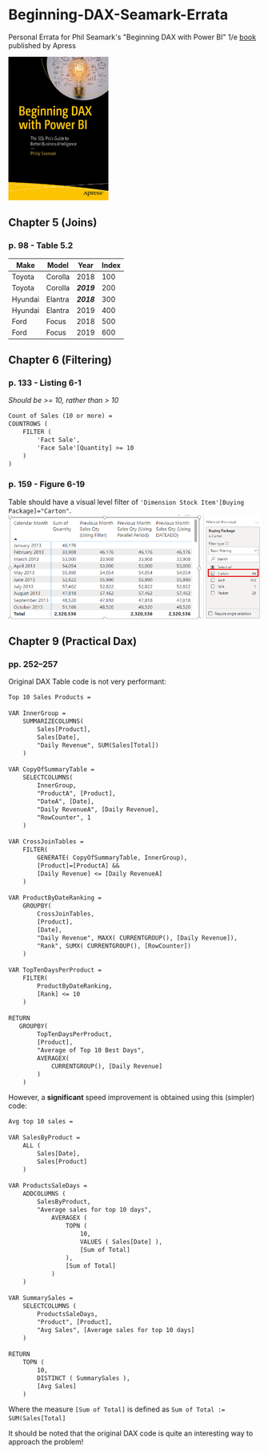 # Beginning-DAX-Seamark-Errata
Personal Errata for Phil Seamark's "Beginning DAX with Power BI" 1/e [book](https://doi.org/10.1007/978-1-4842-3477-8) published by Apress

<img src="Images/Seamark - Beginning DAX Book.png" alt="Phil Seamark's beginning DAX book cover" width="200">

## Chapter 5 (Joins)

### p. 98 - Table 5.2

| Make | Model | Year | Index |
| --- | --- | --- | --- |
| Toyota | Corolla | 2018 | 100 |
| Toyota | Corolla | ***2019*** | 200 |
| Hyundai | Elantra | ***2018*** | 300 |
| Hyundai | Elantra | 2019 | 400 |
| Ford | Focus | 2018 | 500 |
| Ford | Focus | 2019 | 600 |

## Chapter 6 (Filtering)

### p. 133 - Listing 6-1

*Should be >= 10, rather than > 10*
```dax
Count of Sales (10 or more) =
COUNTROWS (
    FILTER (
        'Fact Sale',
        'Face Sale'[Quantity] >= 10
    )
)
```

### p. 159 - Figure 6-19

Table should have a visual level filter of `'Dimension Stock Item'[Buying Package]="Carton"`.
<img src="Images/p159.png" alt="Table visual requires a Buying Package filter of 'Carton' to agree with book" width="600">

## Chapter 9 (Practical Dax)

### pp. 252–257

Original DAX Table code is not very performant:
```dax
Top 10 Sales Products = 

VAR InnerGroup =
    SUMMARIZECOLUMNS(
        Sales[Product],
        Sales[Date],
        "Daily Revenue", SUM(Sales[Total])
    )

VAR CopyOfSummaryTable =
    SELECTCOLUMNS(
        InnerGroup,
        "ProductA", [Product],
        "DateA", [Date],
        "Daily RevenueA", [Daily Revenue],
        "RowCounter", 1
    )

VAR CrossJoinTables =
    FILTER(
        GENERATE( CopyOfSummaryTable, InnerGroup),
        [Product]=[ProductA] &&
        [Daily Revenue] <= [Daily RevenueA]
    )

VAR ProductByDateRanking =
    GROUPBY(
        CrossJoinTables,
        [Product],
        [Date],
        "Daily Revenue", MAXX( CURRENTGROUP(), [Daily Revenue]),
        "Rank", SUMX( CURRENTGROUP(), [RowCounter])
    )

VAR TopTenDaysPerProduct =
    FILTER(
        ProductByDateRanking,
        [Rank] <= 10
    )

RETURN 
   GROUPBY(
        TopTenDaysPerProduct, 
        [Product],
        "Average of Top 10 Best Days",
        AVERAGEX(
            CURRENTGROUP(), [Daily Revenue]
        )
    )
```

However, a **significant** speed improvement is obtained using this (simpler) code:

```dax
Avg top 10 sales =

VAR SalesByProduct =
    ALL (
        Sales[Date],
        Sales[Product]
    )

VAR ProductsSaleDays =
    ADDCOLUMNS (
        SalesByProduct,
        "Average sales for top 10 days",
            AVERAGEX (
                TOPN (
                    10,
                    VALUES ( Sales[Date] ),
                    [Sum of Total]
                ),
                [Sum of Total]
            )
    )

VAR SummarySales =
    SELECTCOLUMNS (
        ProductsSaleDays,
        "Product", [Product],
        "Avg Sales", [Average sales for top 10 days]
    )

RETURN
    TOPN (
        10,
        DISTINCT ( SummarySales ),
        [Avg Sales]
    )
```

Where the measure `[Sum of Total]` is defined as `Sum of Total := SUM(Sales[Total]`

It should be noted that the original DAX code is quite an interesting way to approach the problem!
